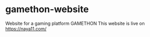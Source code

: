 # gamethon-website

Website for a gaming platform GAMETHON
This website is live on https://naya11.com/
